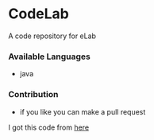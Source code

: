 # CodeLab
A code repository for eLab
### Available Languages
- java

### Contribution
- if you like you can make a pull request

I got this code from [here](https://github.com/KaziNizamul/elab-SRM)
